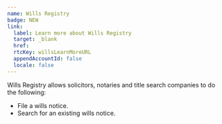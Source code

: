 ```yaml
---
name: Wills Registry
badge: NEW
link: 
  label: Learn more about Wills Registry
  target: _blank
  href:
  rtcKey: willsLearnMoreURL
  appendAccountId: false
  locale: false
---
```


Wills Registry allows solicitors, notaries and title search companies to do the following:

- File a wills notice.
- Search for an existing wills notice.